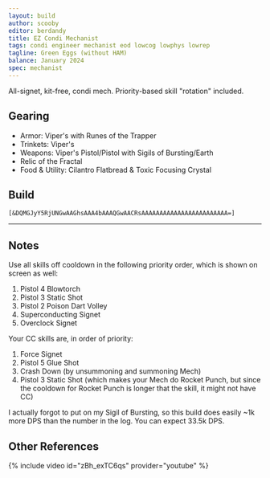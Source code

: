 ```yaml
---
layout: build
author: scooby
editor: berdandy
title: EZ Condi Mechanist
tags: condi engineer mechanist eod lowcog lowphys lowrep
tagline: Green Eggs (without HAM)
balance: January 2024
spec: mechanist
---
```


All-signet, kit-free, condi mech. Priority-based skill "rotation" included.

## Gearing

- Armor: Viper's with Runes of the Trapper
- Trinkets: Viper's
- Weapons: Viper's Pistol/Pistol with Sigils of Bursting/Earth
- Relic of the Fractal
- Food & Utility: Cilantro Flatbread & Toxic Focusing Crystal

## Build

`[&DQMGJyY5RjUNGwAAGhsAAA4bAAAQGwAACRsAAAAAAAAAAAAAAAAAAAAAAAA=]`

---

<div data-armory-embed='skills' data-armory-ids='63049,63253,63113,63111,63095'></div><div data-armory-embed='specializations' data-armory-ids='6,38,70' data-armory-6-traits='1882,482,505' data-armory-38-traits='1878,2006,433' data-armory-70-traits='2282,2270,2298'></div>

## Notes

Use all skills off cooldown in the following priority order, which is shown on screen as well:

1. <span data-aw2-key="4" data-aw2-skill="5831"/> Pistol 4 Blowtorch
2. <span data-aw2-key="3" data-aw2-skill="5829"/> Pistol 3 Static Shot
3. <span data-aw2-key="2" data-aw2-skill="5828"/> Pistol 2 Poison Dart Volley
4. <span data-aw2-key="8" data-aw2-skill="63113"/> Superconducting Signet 
5. <span data-aw2-key="0" data-aw2-skill="63095"/> Overclock Signet

Your CC skills are, in order of priority:

1. <span data-aw2-key="7" data-aw2-skill="63253"/> Force Signet
2. <span data-aw2-key="5" data-aw2-skill="5830"/> Pistol 5 Glue Shot
3. <span data-aw2-key="F4" data-aw2-skill="63050"/> Crash Down (by unsummoning and summoning Mech)
4. <span data-aw2-key="3" data-aw2-skill="5829"/> Pistol 3 Static Shot (which makes your Mech do Rocket Punch, but since the cooldown for Rocket Punch is longer that the skill, it might not have CC)

I actually forgot to put on my Sigil of Bursting, so this build does easily ~1k more DPS than the number in the log. You can expect 33.5k DPS.

## Other References

{% include video id="zBh_exTC6qs" provider="youtube" %}

